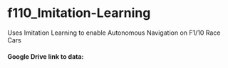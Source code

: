 # f110_Imitation-Learning
Uses Imitation Learning to enable Autonomous Navigation on F1/10 Race Cars
#### Google Drive link to data:
